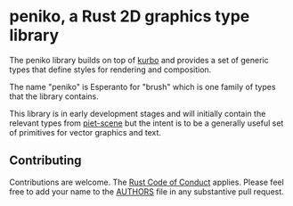 # peniko, a Rust 2D graphics type library
The peniko library builds on top of [kurbo] and provides a set of generic types that define
styles for rendering and composition. 

The name "peniko" is Esperanto for "brush" which is one family of types that the library
contains.

This library is in early development stages and will initially contain the relevant types
from [piet-scene] but the intent is to be a generally useful set of primitives for vector
graphics and text.

## Contributing
Contributions are welcome. The [Rust Code of Conduct] applies. Please feel free to add your
name to the [AUTHORS] file in any substantive pull request.

[kurbo]: https://crates.io/crates/kurbo
[piet-scene]: https://github.com/linebender/piet-gpu/tree/main/piet-scene
[Rust Code of Conduct]: https://www.rust-lang.org/policies/code-of-conduct
[AUTHORS]: ./AUTHORS
